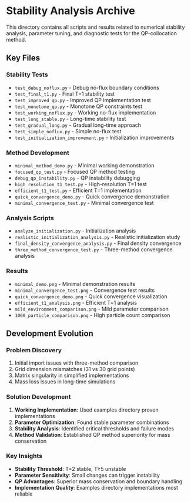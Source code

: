 # Stability Analysis Archive

This directory contains all scripts and results related to numerical stability analysis, parameter tuning, and diagnostic tests for the QP-collocation method.

## Key Files

### Stability Tests
- `test_debug_noflux.py` - Debug no-flux boundary conditions
- `test_final_t1.py` - Final T=1 stability test
- `test_improved_qp.py` - Improved QP implementation test
- `test_monotone_qp.py` - Monotone QP constraints test
- `test_working_noflux.py` - Working no-flux implementation
- `test_long_stable.py` - Long-time stability test
- `test_gradual_long.py` - Gradual long-time approach
- `test_simple_noflux.py` - Simple no-flux test
- `test_initialization_improvement.py` - Initialization improvements

### Method Development
- `minimal_method_demo.py` - Minimal working demonstration
- `focused_qp_test.py` - Focused QP method testing
- `debug_qp_instability.py` - QP instability debugging
- `high_resolution_t1_test.py` - High-resolution T=1 test
- `efficient_t1_test.py` - Efficient T=1 implementation
- `quick_convergence_demo.py` - Quick convergence demonstration
- `minimal_convergence_test.py` - Minimal convergence test

### Analysis Scripts
- `analyze_initialization.py` - Initialization analysis
- `realistic_initialization_analysis.py` - Realistic initialization study
- `final_density_convergence_analysis.py` - Final density convergence
- `three_method_convergence_test.py` - Three-method convergence analysis

### Results
- `minimal_demo.png` - Minimal demonstration results
- `minimal_convergence_test.png` - Convergence test results
- `quick_convergence_demo.png` - Quick convergence visualization
- `efficient_t1_analysis.png` - Efficient T=1 analysis
- `mild_environment_comparison.png` - Mild parameter comparison
- `1000_particle_comparison.png` - High particle count comparison

## Development Evolution

### Problem Discovery
1. Initial import issues with three-method comparison
2. Grid dimension mismatches (31 vs 30 grid points)
3. Matrix singularity in simplified implementations
4. Mass loss issues in long-time simulations

### Solution Development  
1. **Working Implementation**: Used examples directory proven implementations
2. **Parameter Optimization**: Found stable parameter combinations
3. **Stability Analysis**: Identified critical thresholds and failure modes
4. **Method Validation**: Established QP method superiority for mass conservation

### Key Insights
- **Stability Threshold**: T=2 stable, T≥5 unstable
- **Parameter Sensitivity**: Small changes can trigger instability
- **QP Advantages**: Superior mass conservation and boundary handling
- **Implementation Quality**: Examples directory implementations most reliable